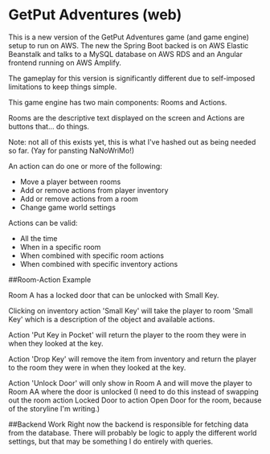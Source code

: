 # GetPut Adventures (web)
This is a new version of the GetPut Adventures game (and game engine) setup to run on AWS. The new the Spring Boot backed is on AWS Elastic Beanstalk and talks to a MySQL database on AWS RDS and an Angular frontend running on AWS Amplify.

The gameplay for this version is significantly different due to self-imposed limitations to keep things simple.

This game engine has two main components: Rooms and Actions.

Rooms are the descriptive text displayed on the screen and Actions are buttons that... do things.

Note: not all of this exists yet, this is what I've hashed out as being needed so far. (Yay for pansting NaNoWriMo!)

An action can do one or more of the following:
- Move a player between rooms
- Add or remove actions from player inventory
- Add or remove actions from a room
- Change game world settings

Actions can be valid:
- All the time
- When in a specific room
- When combined with specific room actions
- When combined with specific inventory actions

##Room-Action Example

Room A has a locked door that can be unlocked with Small Key.

Clicking on inventory action 'Small Key' will take the player to room 'Small Key' which is a description of the object and available actions.

Action 'Put Key in Pocket' will return the player to the room they were in when they looked at the key.

Action 'Drop Key' will remove the item from inventory and return the player to the room they were in when they looked at the key.

Action 'Unlock Door' will only show in Room A and will move the player to Room AA where the door is unlocked (I need to do this instead of swapping out the room action Locked Door to action Open Door for the room, because of the storyline I'm writing.)

##Backend Work
Right now the backend is responsible for fetching data from the database. There will probably be logic to apply the different world settings, but that may be something I do entirely with queries.
